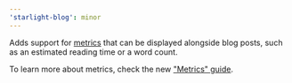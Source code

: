 ```yaml
---
'starlight-blog': minor
---
```


Adds support for [metrics](https://starlight-blog-docs.vercel.app/configuration/#metrics-configuration) that can be displayed alongside blog posts, such as an estimated reading time or a word count.

To learn more about metrics, check the new ["Metrics" guide](https://starlight-blog-docs.vercel.app/guides/metrics/).
